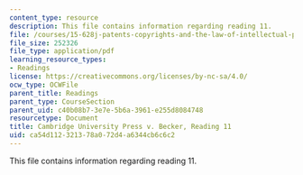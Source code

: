 ```yaml
---
content_type: resource
description: This file contains information regarding reading 11.
file: /courses/15-628j-patents-copyrights-and-the-law-of-intellectual-property-spring-2013/ca54d112321378a072d4a6344cb6c6c2_MIT15_628JS13_read11.pdf
file_size: 252326
file_type: application/pdf
learning_resource_types:
- Readings
license: https://creativecommons.org/licenses/by-nc-sa/4.0/
ocw_type: OCWFile
parent_title: Readings
parent_type: CourseSection
parent_uid: c40b08b7-3e7e-5b6a-3961-e255d8084748
resourcetype: Document
title: Cambridge University Press v. Becker, Reading 11
uid: ca54d112-3213-78a0-72d4-a6344cb6c6c2
---
```

This file contains information regarding reading 11.